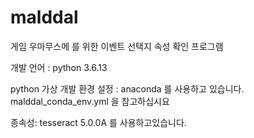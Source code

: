 # malddal


게임 우마무스메 를 위한 이벤트 선택지 속성 확인 프로그램


개발 언어 : python 3.6.13

python 가상 개발 환경 설정 : anaconda 를 사용하고 있습니다. malddal_conda_env.yml 을 참고하십시요

종속성: tesseract 5.0.0A 를 사용하고있습니다.